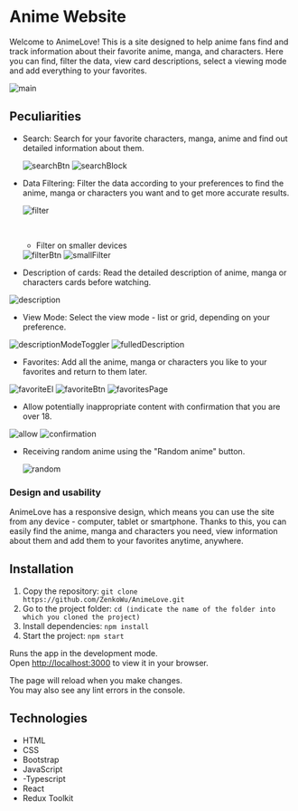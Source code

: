 # Anime Website

Welcome to AnimeLove! This is a site designed to help anime fans find and track information about their favorite anime, manga, and characters.
Here you can find, filter the data, view card descriptions, select a viewing mode and add everything to your favorites.

<img src="/readMeImages/main.png" alt="main">

## Peculiarities

- Search: Search for your favorite characters, manga, anime and find out detailed information about them.

  <img src="/readMeImages/searchclick.png" alt="searchBtn">
  <img src="/readMeImages/search.png" alt="searchBlock">
  
- Data Filtering: Filter the data according to your preferences to find the anime, manga or characters you want and to get more accurate results.
  
  <img src="/readMeImages/bigSizeFilter.png" alt="filter">

  &nbsp;
  - Filter on smaller devices
    
  <img src="/readMeImages/filterBtn.png" alt="filterBtn">
  <img src="/readMeImages/smallFilter.png" alt="smallFilter">
  
- Description of cards: Read the detailed description of anime, manga or characters cards before watching.

<img src="/readMeImages/description.png" alt="description">
   
- View Mode: Select the view mode - list or grid, depending on your preference.

<img src="/readMeImages/descriptionModeToggler.png" alt="descriptionModeToggler">
<img src="/readMeImages/fulledDescription.png" alt="fulledDescription">

- Favorites: Add all the anime, manga or characters you like to your favorites and return to them later.


<img src="/readMeImages/favoriteEl.png" alt="favoriteEl">
<img src="/readMeImages/favoriteBtn.png" alt="favoriteBtn">
<img src="/readMeImages/favoritesPage.png" alt="favoritesPage">
  
- Allow potentially inappropriate content with confirmation that you are over 18.

<img src="/readMeImages/allow.png" alt="allow">
<img src="/readMeImages/confirmation.png" alt="confirmation">

- Receiving random anime using the "Random anime" button.

  <img src="/readMeImages/random.png" alt="random">

### Design and usability

AnimeLove has a responsive design, which means you can use the site from any device - computer, tablet or smartphone. Thanks to this, you can easily find the anime, manga and characters you need, view information about them and add them to your favorites anytime, anywhere.

## Installation

1. Copy the repository: `git clone https://github.com/ZenkoWu/AnimeLove.git`
2. Go to the project folder: `cd (indicate the name of the folder into which you cloned the project)`
3. Install dependencies: `npm install`
4. Start the project: `npm start`
  
Runs the app in the development mode.\
Open [http://localhost:3000](http://localhost:3000) to view it in your browser.

The page will reload when you make changes.\
You may also see any lint errors in the console.

## Technologies

- HTML
- CSS
- Bootstrap
- JavaScript
- -Typescript
- React
- Redux Toolkit



